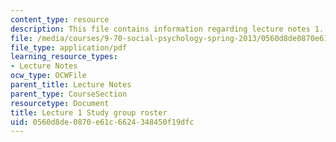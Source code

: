 ```yaml
---
content_type: resource
description: This file contains information regarding lecture notes 1.
file: /media/courses/9-70-social-psychology-spring-2013/0560d8de0870e61c6624348450f19dfc_MIT9_70S13_std_rst_fm_L1.pdf
file_type: application/pdf
learning_resource_types:
- Lecture Notes
ocw_type: OCWFile
parent_title: Lecture Notes
parent_type: CourseSection
resourcetype: Document
title: Lecture 1 Study group roster
uid: 0560d8de-0870-e61c-6624-348450f19dfc
---
```

